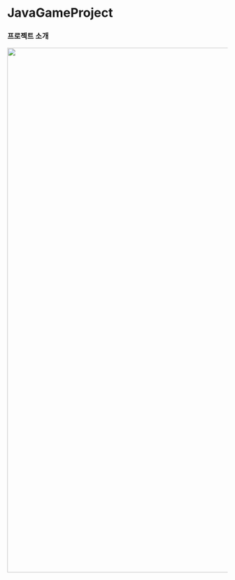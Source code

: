 # JavaGameProject
### 프로젝트 소개
<img src="https://user-images.githubusercontent.com/62505841/109312567-89f09f00-788a-11eb-9c9e-aedf71dd6ff3.jpg" width="700" height="1200">
